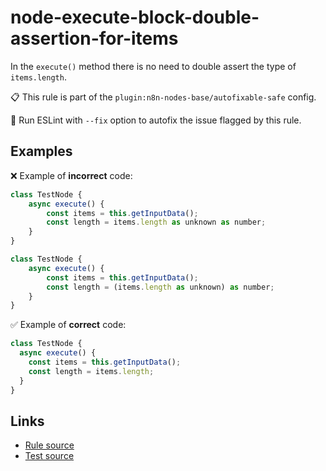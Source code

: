 [//]: # "File generated from a template. Do not edit this file directly."

# node-execute-block-double-assertion-for-items

In the `execute()` method there is no need to double assert the type of `items.length`.

📋 This rule is part of the `plugin:n8n-nodes-base/autofixable-safe` config.

🔧 Run ESLint with `--fix` option to autofix the issue flagged by this rule.

## Examples

❌ Example of **incorrect** code:

```js
class TestNode {
    async execute() {
        const items = this.getInputData();
        const length = items.length as unknown as number;
    }
}

class TestNode {
    async execute() {
        const items = this.getInputData();
        const length = (items.length as unknown) as number;
    }
}
```

✅ Example of **correct** code:

```js
class TestNode {
  async execute() {
    const items = this.getInputData();
    const length = items.length;
  }
}
```

## Links

- [Rule source](../../lib/rules/node-execute-block-double-assertion-for-items.ts)
- [Test source](../../tests/node-execute-block-double-assertion-for-items.test.ts)
